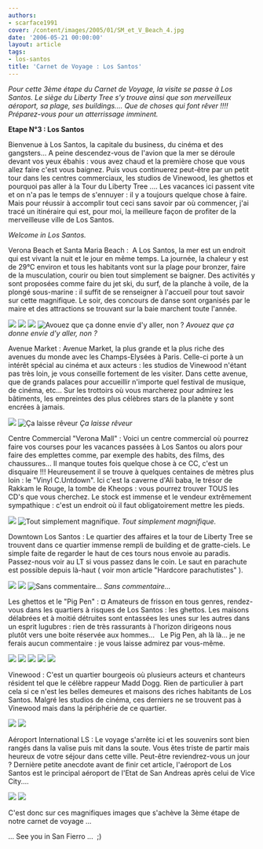 ```yaml
---
authors:
- scarface1991
cover: /content/images/2005/01/SM_et_V_Beach_4.jpg
date: '2006-05-21 00:00:00'
layout: article
tags:
- los-santos
title: 'Carnet de Voyage : Los Santos'
---
```



_Pour cette 3ème étape du Carnet de Voyage, la visite se passe à Los Santos. Le siège du Liberty Tree s'y trouve ainsi que son merveilleux aéroport, sa plage, ses buildings.... Que de choses qui font rêver !!!! Préparez-vous pour un atterrissage imminent._

**Etape N°3 : Los Santos**

Bienvenue à Los Santos, la capitale du business, du cinéma et des gangsters... A peine descendez-vous de l'avion que la mer se déroule devant vos yeux ébahis : vous avez chaud et la première chose que vous allez faire c'est vous baignez. Puis vous continuerez peut-être&nbsp;par un petit tour dans les centres commerciaux, les studios de Vinewood, les ghettos et pourquoi pas aller à la Tour du Liberty Tree .... Les vacances ici passent vite et on n'a pas le temps de s'ennuyer : il y a toujours quelque chose à faire. Mais pour réussir à accomplir tout ceci sans savoir par où commencer, j'ai tracé un itinéraire qui est, pour moi, la meilleure façon de profiter de la merveilleuse ville de Los Santos.

_Welcome in Los Santos._

Verona Beach et Santa Maria Beach :&nbsp;&nbsp;A Los Santos, la mer est un endroit qui est vivant la nuit et le jour en même temps. La journée, la chaleur y est de 29°C environ et tous les habitants vont sur la plage pour bronzer, faire de la musculation, courir ou bien tout simplement se baigner. Des activités y sont proposées comme faire du jet ski, du surf, de la planche à voile, de la plongé sous-marine : il suffit de se renseigner à l'accueil pour tout savoir sur cette magnifique. Le soir, des concours de danse sont organisés par le maire et des attractions se trouvant sur la baie marchent toute l'année.

![](/content/images/2005/01/SM_et_V_Beach_4.jpg)
![](/content/images/2005/01/SM_et_V_Beach_1.jpg)
![](/content/images/2005/01/SM_et_V_Beach_2.jpg)
![Avouez que ça donne envie d'y aller, non ?](/content/images/2005/01/SM_et_V_Beach_3.jpg)
_Avouez que ça donne envie d'y aller, non ?_

Avenue Market : Avenue Market, la plus grande et la plus riche des avenues&nbsp;du monde avec les Champs-Elysées à Paris. Celle-ci porte à un intérêt spécial au cinéma et aux acteurs : les studios&nbsp;de Vinewood n'étant pas très loin, je vous conseille fortement de les visiter. Dans cette avenue, que de grands palaces pour accueillir n'importe quel festival de musique, de cinéma, etc... Sur les trottoirs où vous marcherez pour admirez les bâtiments, les empreintes des plus célèbres stars de la planète y sont encrées à jamais.

![](/content/images/2005/01/Market_1.jpg)
![Ça laisse rêveur](/content/images/2005/01/Market_2.jpg)
_Ça laisse rêveur_

Centre Commercial "Verona Mall" : Voici un centre commercial où pourrez faire vos courses pour les vacances passées à Los Santos ou alors pour faire des emplettes comme, par exemple des habits, des films, des chaussures... Il manque toutes fois quelque chose à ce CC, c'est un disquaire !!! Heureusement il se trouve à quelques centaines de mètres plus loin : le "Vinyl C.Untdown". Ici c'est la caverne d'Ali baba, le trésor de Rakkam le Rouge, la tombe de Kheops : vous pourrez trouver TOUS les CD's que vous cherchez. Le stock est immense et le vendeur extrêmement sympathique : c'est un endroit où il faut obligatoirement mettre les pieds.

![](/content/images/2005/01/Verona_Mall_2.jpg)
![Tout simplement magnifique.](/content/images/2005/01/Vinyl_C_Untdown.jpg)
_Tout simplement magnifique._

Downtown Los Santos : Le quartier des affaires&nbsp;et la tour de Liberty Tree se trouvent&nbsp;dans ce quartier immense rempli de building et de gratte-ciels. Le simple faite de regarder le haut de ces tours nous envoie au paradis. Passez-nous voir au LT si vous passez dans le coin. Le saut en parachute est possible depuis là-haut ( voir mon article "Hardcore parachutistes" ).

![](/content/images/2005/01/Downtown_LosSantos_1.jpg)
![](/content/images/2005/01/Downtown_LosSantos_2.jpg)
![Sans commentaire...](/content/images/2005/01/Saut_N_7bis.jpg)
_Sans commentaire..._

Les ghettos et le "Pig Pen" :&nbsp;¤ Amateurs de frisson en tous genres, rendez-vous dans les quartiers à risques de Los Santos : les ghettos. Les maisons délabrées et à moitié détruites sont entassées les unes sur les autres dans un esprit lugubres : rien de très rassurants à l'horizon dirigeons nous plutôt&nbsp;vers une boite réservée aux hommes...&nbsp;&nbsp; Le Pig Pen, ah là là... je ne ferais aucun commentaire : je vous laisse admirez par vous-même.

![](/content/images/2005/01/Guettos_1.jpg)
![](/content/images/2005/01/Guettos_2.jpg)
![](/content/images/2005/01/Guettos_3.jpg)
![](/content/images/2005/01/Pig_Pen_1.jpg)
![](/content/images/2005/01/Pig_Pen_2.jpg)

Vinewood : C'est un quartier bourgeois où plusieurs acteurs et chanteurs résident tel que le célèbre rappeur Madd Dogg. Rien de particulier à part cela si ce n'est les belles demeures et maisons des riches habitants de Los Santos. Malgré les studios de cinéma, ces derniers ne se trouvent pas à Vinewood mais dans la périphérie de ce quartier.

![](/content/images/2005/01/Vinewood_1.jpg)
![](/content/images/2005/01/Vinewood_2.jpg)

Aéroport International LS : Le voyage s'arrête ici et les souvenirs sont bien rangés dans la valise puis mit dans la soute.&nbsp;Vous êtes triste de partir mais heureux de votre séjour dans cette ville. Peut-être reviendrez-vous un jour ?&nbsp;Dernière petite anecdote avant de finir cet article, l'aéroport de Los Santos est le principal aéroport de l'Etat de San Andreas après celui de Vice City....

![](/content/images/2005/01/A_roport_LS_1.jpg)
![](/content/images/2005/01/A_roport_LS_2.jpg)

C'est donc sur ces magnifiques images que s'achève la 3ème étape de notre carnet de voyage ...

... See you in San Fierro ...&nbsp; ;)